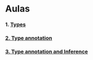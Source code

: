 # Aulas


### 1. <a href="https://github.com/santosandressa/typescript/blob/main/types/script.js"> Types
### 2. <a href="https://github.com/santosandressa/typescript/blob/main/type-annotation/script.js"> Type annotation
### 3. <a href="https://github.com/santosandressa/typescript/blob/main/ts-annotation-inference/exercicio2/script.ts"> Type annotation and Inference
